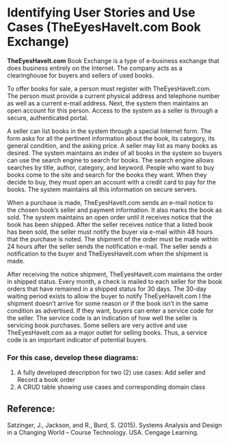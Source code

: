 # Identifying User Stories and Use Cases (TheEyesHaveIt.com Book Exchange)

**TheEyesHaveIt.com** Book Exchange is a type of e-business exchange that does business entirely on the
Internet. The company acts as a clearinghouse for buyers and sellers of used books.


To offer books for sale, a person must register with TheEyesHaveIt.com. The person must provide a current
physical address and telephone number as well as a current e-mail address. Next, the system then maintains
an open account for this person. Access to the system as a seller is through a secure, authenticated portal.


A seller can list books in the system through a special Internet form. The form asks for all the pertinent
information about the book, its category, its general condition, and the asking price. A seller may list as many
books as desired. The system maintains an index of all books in the system so buyers can use the search
engine to search for books. The search engine allows searches by title, author, category, and keyword.
People who want to buy books come to the site and search for the books they want. When they decide to
buy, they must open an account with a credit card to pay for the books. The system maintains all this
information on secure servers.


When a purchase is made, TheEyesHaveIt.com sends an e-mail notice to the chosen book’s seller and
payment information. It also marks the book as sold. The system maintains an open order until it receives
notice that the book has been shipped. After the seller receives notice that a listed book has been sold, the
seller must notify the buyer via e-mail within 48 hours that the purchase is noted. The shipment of the order
must be made within 24 hours after the seller sends the notification e-mail. The seller sends a notification to
the buyer and TheEiyesHaveIt.com when the shipment is made.


After receiving the notice shipment, TheEyesHaveIt.com maintains the order in shipped status. Every month,
a check is mailed to each seller for the book orders that have remained in a shipped status for 30 days. The
30-day waiting period exists to allow the buyer to notify TheEyeHaveIt.com I the shipment doesn’t arrive for
some reason or if the book isn’t in the same condition as advertised.
If they want, buyers can enter a service code for the seller. The service code is an indication of how well the
seller is servicing book purchases. Some sellers are very active and use TheEyesHaveIt.com as a major
outlet for selling books. Thus, a service code is an important indicator of potential buyers.

### For this case, develop these diagrams:
1. A fully developed description for two (2) use cases: Add seller and Record a book order
2. A CRUD table showing use cases and corresponding domain class

## Reference:
Satzinger, J., Jackson, and R., Burd, S. (2015). Systems Analysis and Design in a Changing World
– Course Technology. USA. Cengage Learning.
